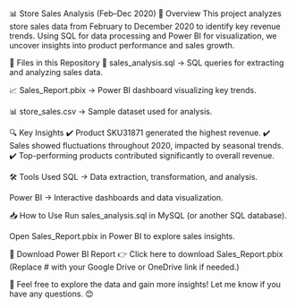 📊 Store Sales Analysis (Feb–Dec 2020)
📌 Overview
This project analyzes store sales data from February to December 2020 to identify key revenue trends. Using SQL for data processing and Power BI for visualization, we uncover insights into product performance and sales growth.

📂 Files in this Repository
📜 sales_analysis.sql → SQL queries for extracting and analyzing sales data.

📈 Sales_Report.pbix → Power BI dashboard visualizing key trends.

📊 store_sales.csv →  Sample dataset used for analysis.

🔍 Key Insights
✔️ Product SKU31871 generated the highest revenue.
✔️ Sales showed fluctuations throughout 2020, impacted by seasonal trends.
✔️ Top-performing products contributed significantly to overall revenue.

🛠️ Tools Used
SQL → Data extraction, transformation, and analysis.

Power BI → Interactive dashboards and data visualization.

📥 How to Use
Run sales_analysis.sql in MySQL (or another SQL database).

Open Sales_Report.pbix in Power BI to explore sales insights.

📌 Download Power BI Report
👉 Click here to download Sales_Report.pbix (Replace # with your Google Drive or OneDrive link if needed.)

🚀 Feel free to explore the data and gain more insights! Let me know if you have any questions. 😊
